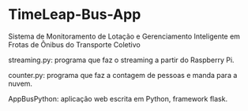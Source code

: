 # TimeLeap-Bus-App
Sistema de Monitoramento de Lotação e Gerenciamento Inteligente em Frotas de Ônibus do Transporte Coletivo

streaming.py: programa que faz o streaming a partir do Raspberry Pi.

counter.py: programa que faz a contagem de pessoas e manda para a nuvem.

AppBusPython: aplicação web escrita em Python, framework flask.
